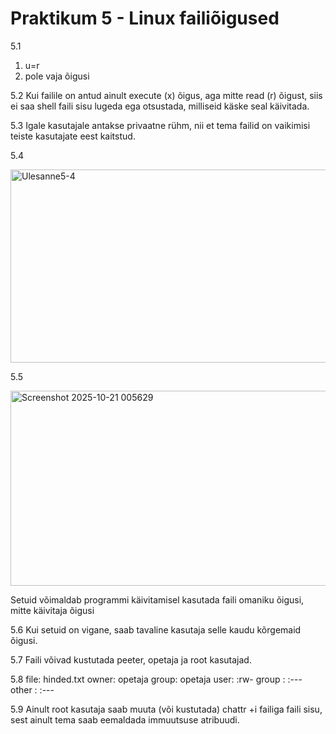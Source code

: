 # Praktikum 5 - Linux failiõigused

5.1
1) u=r
2) pole vaja õigusi

5.2
Kui failile on antud ainult execute (x) õigus, aga mitte read (r) õigust, siis ei saa shell faili sisu lugeda ega otsustada, milliseid käske seal käivitada.

5.3
Igale kasutajale antakse privaatne rühm, nii et tema failid on vaikimisi teiste kasutajate eest kaitstud.

5.4

<img width="803" height="309" alt="Ulesanne5-4" src="https://github.com/user-attachments/assets/879b7436-6d8f-46e8-a24f-badccf8ccf6a" />


5.5

<img width="662" height="312" alt="Screenshot 2025-10-21 005629" src="https://github.com/user-attachments/assets/50bc29b7-f367-4a0d-900f-440a3b939406" />

Setuid võimaldab programmi käivitamisel kasutada faili omaniku õigusi, mitte käivitaja õigusi

5.6
Kui setuid on vigane, saab tavaline kasutaja selle kaudu kõrgemaid õigusi.

5.7
Faili võivad kustutada peeter, opetaja ja root kasutajad.

5.8
file: hinded.txt
owner: opetaja
group: opetaja
user: :rw-
group : :---
other : :---

5.9
Ainult root kasutaja saab muuta (või kustutada) chattr +i failiga faili sisu, sest ainult tema saab eemaldada immuutsuse atribuudi.
